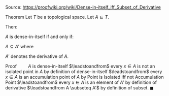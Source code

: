 # 

Source: https://proofwiki.org/wiki/Dense-in-itself_iff_Subset_of_Derivative

Theorem
Let $T$ be a topological space.
Let $A \subseteq T$.

Then:

$A$ is dense-in-itself
if and only if:

$A \subseteq A'$
where

$A'$ denotes the derivative of $A$.


Proof
$\qquad A$ is dense-in-itself
$\leadstoandfrom$ every $x \in A$ is not an isolated point in $A$ by definition of dense-in-itself
$\leadstoandfrom$ every $x \in A$ is an accumulation point of $A$ by Point is Isolated iff not Accumulation Point
$\leadstoandfrom$ every $x \in A$ is an element of $A'$ by definition of derivative
$\leadstoandfrom A \subseteq A'$ by definition of subset.
$\blacksquare$





